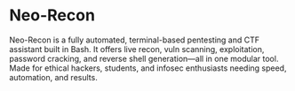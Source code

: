 # Neo-Recon
Neo-Recon is a fully automated, terminal-based pentesting and CTF assistant built in Bash. It offers live recon, vuln scanning, exploitation, password cracking, and reverse shell generation—all in one modular tool. Made for ethical hackers, students, and infosec enthusiasts needing speed, automation, and results.
